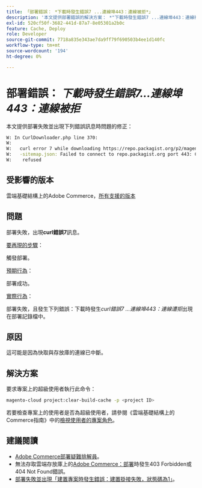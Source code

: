 ```yaml
---
title: 「部署錯誤： *下載時發生錯誤7 ...連線埠443：連線被拒*」
description: '本文提供部署錯誤的解決方案： *"下載時發生錯誤7 ...連線埠443：連線被拒"*.'
exl-id: 520cf50f-3682-441d-87a7-8e05301a2b0c
feature: Cache, Deploy
role: Developer
source-git-commit: 7718a835e343ae7da9ff79f690503b4ee1d140fc
workflow-type: tm+mt
source-wordcount: '194'
ht-degree: 0%

---
```


# 部署錯誤： *下載時發生錯誤7...連線埠443：連線被拒*

本文提供部署失敗並出現下列錯誤訊息時問題的修正：

```bash
W: In CurlDownloader.php line 370:
W:
W:   curl error 7 while downloading https://repo.packagist.org/p2/magento/module
W:   -sitemap.json: Failed to connect to repo.packagist.org port 443: Connection
W:    refused
```

## 受影響的版本

雲端基礎結構上的Adobe Commerce，[所有支援的版本](https://www.adobe.com/content/dam/cc/en/legal/terms/enterprise/pdfs/Adobe-Commerce-Software-Lifecycle-Policy.pdf)

## 問題

部署失敗，出現&#x200B;**curl錯誤7**&#x200B;訊息。

<u>要再現的步驟</u>：

觸發部署。

<u>預期行為</u>：

部署成功。

<u>實際行為</u>：

部署失敗，且發生下列錯誤：下載時發生&#x200B;*curl錯誤7 ...連線埠443：連線遭拒*&#x200B;出現在部署記錄檔中。

## 原因

這可能是因為快取與存放庫的連線已中斷。

## 解決方案

要求專案上的超級使用者執行此命令：

```bash
magento-cloud project:clear-build-cache -p <project ID>
```

若要檢查專案上的使用者是否為超級使用者，請參閱《雲端基礎結構上的Commerce指南》中的[檢視使用者的專案角色](/docs/commerce-cloud-service/user-guide/project/user-access.html?lang=en#view-a-user’s-project-role)。

## 建議閱讀

* [Adobe Commerce部署疑難排解員](/docs/commerce-knowledge-base/kb/troubleshooting/deployment/magento-deployment-troubleshooter.html)。
* 無法存取雲端存放庫上的[Adobe Commerce：部署](/docs/commerce-knowledge-base/kb/troubleshooting/deployment/magento-commerce-cloud-repo-could-not-be-accessed-403-forbidden-or-404-not-found-error-when-deploying.html)時發生403 Forbidden或404 Not Found錯誤。
* [部署失敗並出現「建置專案時發生錯誤：建置掛接失敗，狀態碼為1」](/docs/commerce-knowledge-base/kb/troubleshooting/deployment/deployment-fails-with-error-building-project-the-build-hook-failed-with-status-code-1.html)。
